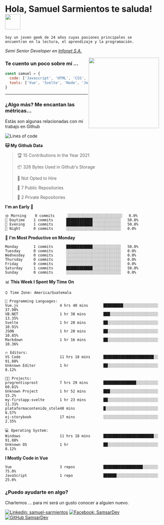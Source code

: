 <h1>Hola, Samuel Sarmientos te saluda! <img src="https://media.giphy.com/media/ZEOAnq3ockGojO0E7n/giphy.gif" width="50"></h1>
<code>Soy un joven geek de 24 años cuyas pasiones principales se
encuentran en la lectura, el aprendizaje y la programación.</code>
<br>
<p><em>Semi Senior Developer en <a href="https://www.progrentis.com/">Infonet S.A.</a>
</em></p>
<img align='right' src="https://media.giphy.com/media/du3J3cXyzhj75IOgvA/giphy.gif" width="230">

### Te cuento un poco sobre mí ...

```javascript
const samuel = {
  code: ['Javascript', 'HTML', 'CSS', 'SASS', 'Python', 'C#'],
  tools: ['Vue', 'Svelte', 'Node', 'Jest', 'Strapi']
}
```
---

### ¿Algo más? Me encantan las métricas...
Estás son algunas relacionadas con mi trabajo en Github

<!--START_SECTION:waka-->
![Lines of code](https://img.shields.io/badge/From%20Hello%20World%20I%27ve%20Written-273%20lines%20of%20code-blue)

**🐱 My Github Data** 

> 🏆 15 Contributions in the Year 2021
 > 
> 📦 326 Bytes Used in Github's Storage 
 > 
> 🚫 Not Opted to Hire
 > 
> 📜 7 Public Repositories 
 > 
> 🔑 2 Private Repositories  
 > 
**I'm an Early 🐤** 

```text
🌞 Morning    0 commits      ░░░░░░░░░░░░░░░░░░░░░░░░░   0.0% 
🌆 Daytime    1 commits      ████████████░░░░░░░░░░░░░   50.0% 
🌃 Evening    1 commits      ████████████░░░░░░░░░░░░░   50.0% 
🌙 Night      0 commits      ░░░░░░░░░░░░░░░░░░░░░░░░░   0.0%

```
📅 **I'm Most Productive on Monday** 

```text
Monday       1 commits      ████████████░░░░░░░░░░░░░   50.0% 
Tuesday      0 commits      ░░░░░░░░░░░░░░░░░░░░░░░░░   0.0% 
Wednesday    0 commits      ░░░░░░░░░░░░░░░░░░░░░░░░░   0.0% 
Thursday     0 commits      ░░░░░░░░░░░░░░░░░░░░░░░░░   0.0% 
Friday       0 commits      ░░░░░░░░░░░░░░░░░░░░░░░░░   0.0% 
Saturday     1 commits      ████████████░░░░░░░░░░░░░   50.0% 
Sunday       0 commits      ░░░░░░░░░░░░░░░░░░░░░░░░░   0.0%

```


📊 **This Week I Spent My Time On** 

```text
⌚︎ Time Zone: America/Guatemala

💬 Programming Languages: 
Vue.js                   4 hrs 40 mins       █████████░░░░░░░░░░░░░░░░   37.98% 
VB.NET                   1 hr 38 mins        ███░░░░░░░░░░░░░░░░░░░░░░   13.35% 
Svelte                   1 hr 20 mins        ██░░░░░░░░░░░░░░░░░░░░░░░   10.91% 
JSON                     1 hr 20 mins        ██░░░░░░░░░░░░░░░░░░░░░░░   10.85% 
Markdown                 1 hr 16 mins        ██░░░░░░░░░░░░░░░░░░░░░░░   10.36%

🔥 Editors: 
VS Code                  11 hrs 18 mins      ███████████████████████░░   91.88% 
Unknown Editor           1 hr                ██░░░░░░░░░░░░░░░░░░░░░░░   8.12%

🐱‍💻 Projects: 
progrentisprost          7 hrs 29 mins       ███████████████░░░░░░░░░░   60.81% 
Unknown Project          1 hr 52 mins        ███░░░░░░░░░░░░░░░░░░░░░░   15.2% 
my-firstapp-svelte       1 hr 23 mins        ██░░░░░░░░░░░░░░░░░░░░░░░   11.31% 
plataformacontenido_stole48 mins             █░░░░░░░░░░░░░░░░░░░░░░░░   6.57% 
ej-storybook             17 mins             ░░░░░░░░░░░░░░░░░░░░░░░░░   2.35%

💻 Operating System: 
Windows                  11 hrs 18 mins      ███████████████████████░░   91.88% 
Unknown OS               1 hr                ██░░░░░░░░░░░░░░░░░░░░░░░   8.12%

```

**I Mostly Code in Vue** 

```text
Vue                      3 repos             ██████████████████░░░░░░░   75.0% 
JavaScript               1 repo              ██████░░░░░░░░░░░░░░░░░░░   25.0%

```



<!--END_SECTION:waka-->

### ¿Puedo ayudarte en algo?
Charlemos ... para mí será un gusto conocer a alguien nuevo.

[![Linkedin: samuel-sarmientos](https://img.shields.io/badge/-Samuel%20Sarmientos-blue?style=flat-square&logo=Linkedin&logoColor=white)](https://www.linkedin.com/in/samuel-sarmientos)
[![Facebook: SamsarDev](https://img.shields.io/badge/-SamsarDev-white?style=flat-square&logo=Facebook)](https://www.facebook.com/Samsar.Dev)
[![GitHub SamsarDev](https://img.shields.io/github/followers/SamsarDev?label=follow&style=social)](https://github.com/SamsarDev)
